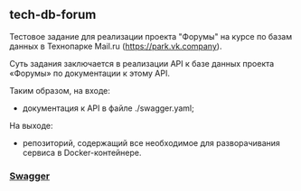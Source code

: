 ## tech-db-forum

Тестовое задание для реализации проекта "Форумы" на курсе по базам данных в Технопарке Mail.ru (https://park.vk.company).

Суть задания заключается в реализации API к базе данных проекта «Форумы» по документации к этому API.

Таким образом, на входе:

- документация к API в файле ./swagger.yaml;

На выходе:
- репозиторий, содержащий все необходимое для разворачивания сервиса в Docker-контейнере.

### [Swagger](https://github.com/mailcourses/technopark-dbms-forum/blob/master/swagger.yml)   